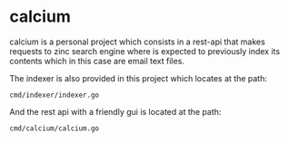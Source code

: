 # calcium

calcium is a personal project which consists in a rest-api that makes requests to zinc search engine where is expected to previously index its contents which in this case are email text files.

The indexer is also provided in this project which locates at the path:

`cmd/indexer/indexer.go`

And the rest api with a friendly gui is located at the path:

`cmd/calcium/calcium.go`

